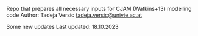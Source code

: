 Repo that prepares all necessary inputs for CJAM (Watkins+13) modelling code
Author: Tadeja Versic
tadeja.versic@univie.ac.at

Some new updates
Last updated: 18.10.2023 

